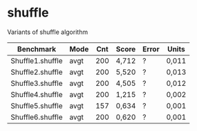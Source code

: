 # shuffle
Variants of shuffle algorithm


Benchmark | Mode | Cnt | Score | Error | Units
--------- | ---- | --- | ----- | ----- | -----
Shuffle1.shuffle | avgt | 200 | 4,712 | ? | 0,011 | us/op
Shuffle2.shuffle | avgt | 200 | 5,520 | ? | 0,013 | us/op
Shuffle3.shuffle | avgt | 200 | 4,505 | ? | 0,012 | us/op
Shuffle4.shuffle | avgt | 200 | 1,215 | ? | 0,002 | us/op
Shuffle5.shuffle | avgt | 157 | 0,634 | ? | 0,001 | us/op
Shuffle6.shuffle | avgt | 200 | 0,620 | ? | 0,001 | us/op
